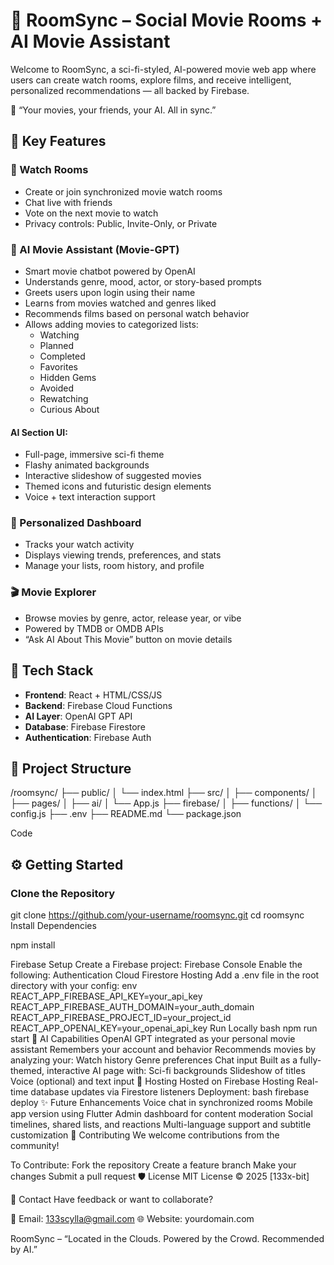 # 🎥 RoomSync – Social Movie Rooms + AI Movie Assistant

Welcome to RoomSync, a sci-fi-styled, AI-powered movie web app where users can create watch rooms, explore films, and receive intelligent, personalized recommendations — all backed by Firebase.

🚀 “Your movies, your friends, your AI. All in sync.”

## 🧹 Key Features

### 👥 Watch Rooms
- Create or join synchronized movie watch rooms
- Chat live with friends
- Vote on the next movie to watch
- Privacy controls: Public, Invite-Only, or Private

### 🧠 AI Movie Assistant (Movie-GPT)
- Smart movie chatbot powered by OpenAI
- Understands genre, mood, actor, or story-based prompts
- Greets users upon login using their name
- Learns from movies watched and genres liked
- Recommends films based on personal watch behavior
- Allows adding movies to categorized lists:
  - Watching
  - Planned
  - Completed
  - Favorites
  - Hidden Gems
  - Avoided
  - Rewatching
  - Curious About

#### AI Section UI:
- Full-page, immersive sci-fi theme
- Flashy animated backgrounds
- Interactive slideshow of suggested movies
- Themed icons and futuristic design elements
- Voice + text interaction support

### 🌌 Personalized Dashboard
- Tracks your watch activity
- Displays viewing trends, preferences, and stats
- Manage your lists, room history, and profile

### 🎬 Movie Explorer
- Browse movies by genre, actor, release year, or vibe
- Powered by TMDB or OMDB APIs
- “Ask AI About This Movie” button on movie details

## 🧱 Tech Stack
- **Frontend**: React + HTML/CSS/JS
- **Backend**: Firebase Cloud Functions
- **AI Layer**: OpenAI GPT API
- **Database**: Firebase Firestore
- **Authentication**: Firebase Auth

## 📁 Project Structure
/roomsync/ ├── public/ │ └── index.html ├── src/ │ ├── components/ │ ├── pages/ │ ├── ai/ │ └── App.js ├── firebase/ │ ├── functions/ │ └── config.js ├── .env ├── README.md └── package.json

Code

## ⚙️ Getting Started

### Clone the Repository

git clone https://github.com/your-username/roomsync.git
cd roomsync
Install Dependencies

npm install

Firebase Setup
Create a Firebase project: Firebase Console
Enable the following:
Authentication
Cloud Firestore
Hosting
Add a .env file in the root directory with your config:
env
REACT_APP_FIREBASE_API_KEY=your_api_key
REACT_APP_FIREBASE_AUTH_DOMAIN=your_auth_domain
REACT_APP_FIREBASE_PROJECT_ID=your_project_id
REACT_APP_OPENAI_KEY=your_openai_api_key
Run Locally
bash
npm run start
🧠 AI Capabilities
OpenAI GPT integrated as your personal movie assistant
Remembers your account and behavior
Recommends movies by analyzing your:
Watch history
Genre preferences
Chat input
Built as a fully-themed, interactive AI page with:
Sci-fi backgrounds
Slideshow of titles
Voice (optional) and text input
📡 Hosting
Hosted on Firebase Hosting
Real-time database updates via Firestore listeners
Deployment:
bash
firebase deploy
✨ Future Enhancements
Voice chat in synchronized rooms
Mobile app version using Flutter
Admin dashboard for content moderation
Social timelines, shared lists, and reactions
Multi-language support and subtitle customization
🤝 Contributing
We welcome contributions from the community!

To Contribute:
Fork the repository
Create a feature branch
Make your changes
Submit a pull request
🛡 License
MIT License © 2025 [133x-bit]

💬 Contact
Have feedback or want to collaborate?

📧 Email: 133scylla@gmail.com
🌐 Website: yourdomain.com

RoomSync – “Located in the Clouds. Powered by the Crowd. Recommended by AI.”
